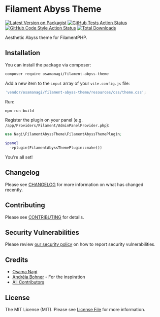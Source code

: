 # Filament Abyss Theme

[![Latest Version on Packagist](https://img.shields.io/packagist/v/osamanagi/filament-abyss-theme.svg?style=flat-square)](https://packagist.org/packages/osamanagi/filament-abyss-theme)
[![GitHub Tests Action Status](https://img.shields.io/github/actions/workflow/status/osamanagi/filament-abyss-theme/run-tests.yml?branch=main&label=tests&style=flat-square)](https://github.com/osamanagi/filament-abyss-theme/actions?query=workflow%3Arun-tests+branch%3Amain)
[![GitHub Code Style Action Status](https://img.shields.io/github/actions/workflow/status/osamanagi/filament-abyss-theme/fix-php-code-style-issues.yml?branch=main&label=code%20style&style=flat-square)](https://github.com/osamanagi/filament-abyss-theme/actions?query=workflow%3A"Fix+PHP+code+styling"+branch%3Amain)
[![Total Downloads](https://img.shields.io/packagist/dt/osamanagi/filament-abyss-theme.svg?style=flat-square)](https://packagist.org/packages/osamanagi/filament-abyss-theme)

Aesthetic Abyss theme for FilamentPHP.

## Installation

You can install the package via composer:

```bash
composer require osamanagi/filament-abyss-theme
```

Add a new item to the `input` array of your `vite.config.js` file:

```js
'vendor/osamanagi/filament-abyss-theme/resources/css/theme.css';
```

Run:

```bash
npm run build
```

Register the plugin on your panel (e.g. `/app/Providers/Filament/AdminPanelProvider.php`):

```php
use Nagi\FilamentAbyssTheme\FilamentAbyssThemePlugin;

$panel
  ->plugin(FilamentAbyssThemePlugin::make())
```

You're all set!

## Changelog

Please see [CHANGELOG](CHANGELOG.md) for more information on what has changed recently.

## Contributing

Please see [CONTRIBUTING](.github/CONTRIBUTING.md) for details.

## Security Vulnerabilities

Please review [our security policy](../../security/policy) on how to report security vulnerabilities.

## Credits

- [Osama Nagi](https://github.com/osamanagi)
- [Andréia Bohner](https://github.com/andreia) - For the inspiration
- [All Contributors](../../contributors)

## License

The MIT License (MIT). Please see [License File](LICENSE.md) for more information.
